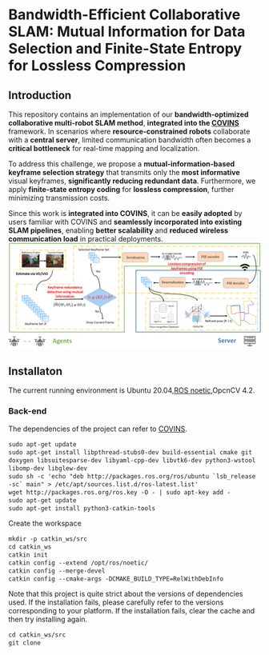 # Bandwidth-Efficient Collaborative SLAM: Mutual Information for Data Selection and Finite-State Entropy for Lossless Compression
## Introduction

This repository contains an implementation of our **bandwidth-optimized collaborative multi-robot SLAM method**, **integrated into the [COVINS](https://github.com/VIS4ROB/COVINS)** framework. In scenarios where **resource-constrained robots** collaborate with a **central server**, limited communication bandwidth often becomes a **critical bottleneck** for real-time mapping and localization.

To address this challenge, we propose a **mutual-information-based keyframe selection strategy** that transmits only the **most informative** visual keyframes, **significantly reducing redundant data**. Furthermore, we apply **finite-state entropy coding** for **lossless compression**, further minimizing transmission costs.

Since this work is **integrated into COVINS**, it can be **easily adopted** by users familiar with COVINS and **seamlessly incorporated into existing SLAM pipelines**, enabling **better scalability** and **reduced wireless communication load** in practical deployments.
![Syatem overview](docs/Fig1.png)

## Installaton
The current running environment is Ubuntu 20.04,[ROS noetic](https://example.com),OpcnCV 4.2.
### Back-end
The dependencies of the project can refer to [COVINS](https://github.com/VIS4ROB-lab/covins.git).
```
sudo apt-get update
sudo apt-get install libpthread-stubs0-dev build-essential cmake git doxygen libsuitesparse-dev libyaml-cpp-dev libvtk6-dev python3-wstool libomp-dev libglew-dev
sudo sh -c 'echo "deb http://packages.ros.org/ros/ubuntu `lsb_release -sc` main" > /etc/apt/sources.list.d/ros-latest.list'
wget http://packages.ros.org/ros.key -O - | sudo apt-key add -
sudo apt-get update
sudo apt-get install python3-catkin-tools
```
Create the workspace
```
mkdir -p catkin_ws/src
cd catkin_ws
catkin init
catkin config --extend /opt/ros/noetic/
catkin config --merge-devel
catkin config --cmake-args -DCMAKE_BUILD_TYPE=RelWithDebInfo
```
Note that this project is quite strict about the versions of dependencies used. If the installation fails, please carefully refer to the versions corresponding to your platform. If the installation fails, clear the cache and then try installing again.
```
cd catkin_ws/src
git clone 
```











